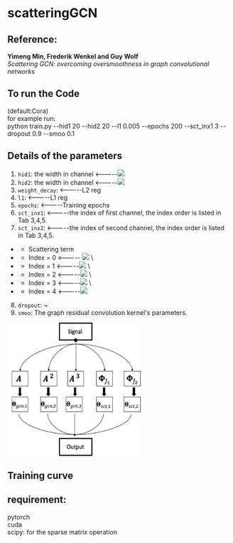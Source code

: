 # scatteringGCN

## Reference:
**Yimeng Min, Frederik Wenkel and Guy Wolf**\
*Scattering GCN: overcoming oversmoothness in graph convolutional networks*

## To run the Code
(default:Cora)\
for example run:\
python train.py --hid1 20 --hid2 20 --l1 0.005 --epochs 200 --sct_inx1 3 --dropout 0.9 --smoo 0.1

## Details of the parameters
1. `hid1`: the width in channel  <-----<img src="https://render.githubusercontent.com/render/math?math=\boldsymbol{\Phi_{J_1}}">
2. `hid2`: the width in channel  <-----<img src="https://render.githubusercontent.com/render/math?math=\boldsymbol{\Phi_{J_2}}">
3. `weight_decay`:  <-----L2 reg 
4. `l1`:  <-----L1 reg 
5. `epochs`:  <-----Training epochs
6. `sct_inx1`:  <-----the index of first channel, the index order is listed in Tab 3,4,5.
7. `sct_inx2`:  <-----the index of second channel, the index order is listed in Tab 3,4,5.

* * Scattering term
*  * Index = 0 <----- <img src="https://render.githubusercontent.com/render/math?math=\boldsymbol{\Psi_1}">     \
*  * Index = 1 <-----<img src="https://render.githubusercontent.com/render/math?math=\boldsymbol{\Psi_2}">  \ 
*  * Index = 2 <-----<img src="https://render.githubusercontent.com/render/math?math=\boldsymbol{\Psi_3}">  \  
*  * Index = 3 <-----<img src="https://render.githubusercontent.com/render/math?math=\boldsymbol{\Psi_1|\Psi_2}|">  \ 
*  * Index = 4 <-----<img src="https://render.githubusercontent.com/render/math?math=\boldsymbol{\Psi_2|\Psi_3|}">  

8. `dropout`: ~
9. `smoo`: The graph residual convolution kernel's parameters.


<img src="Figures/Picture1.jpg" alt="Structure"  width="300" height="300">


## Training curve

## requirement:
pytorch\
cuda\
scipy: for the sparse matrix operation 

